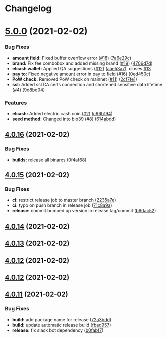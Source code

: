 # Changelog

# [5.0.0](https://github.com/electric-cash/elcash-wallet/compare/v4.0.16...v5.0.0) (2021-02-02)


### Bug Fixes

* **amount field:** Fixed buffer overflow error ([#18](https://github.com/electric-cash/elcash-wallet/issues/18)) ([7a6e29c](https://github.com/electric-cash/elcash-wallet/commit/7a6e29cab15742728aacd7e95184ac6d872a353c))
* **brand:**  Fix fee combobox and added missing brand ([#19](https://github.com/electric-cash/elcash-wallet/issues/19)) ([4706d7d](https://github.com/electric-cash/elcash-wallet/commit/4706d7dc1e1bb142fc55f80594ab390ab80ae5a5))
* **elcash wallet:** Applied QA suggestions ([#12](https://github.com/electric-cash/elcash-wallet/issues/12)) ([aae53a7](https://github.com/electric-cash/elcash-wallet/commit/aae53a7e5d7a45dd02ecd8d10c320697e0be66fe)), closes [#13](https://github.com/electric-cash/elcash-wallet/issues/13)
* **pay to:** Fixed negative amount error in pay to field ([#16](https://github.com/electric-cash/elcash-wallet/issues/16)) ([0ed450c](https://github.com/electric-cash/elcash-wallet/commit/0ed450c373e86345d53848ad3402dfcb426425f8))
* **PoW check:** Removed PoW check on mainnet ([#11](https://github.com/electric-cash/elcash-wallet/issues/11)) ([2cf7fe1](https://github.com/electric-cash/elcash-wallet/commit/2cf7fe19a3a4c23baa9d13314aa24638eedd6bf0))
* **ssl:** Added ssl CA certs connection and shortened sensitive data lifetime ([#4](https://github.com/electric-cash/elcash-wallet/issues/4)) ([9d8bd04](https://github.com/electric-cash/elcash-wallet/commit/9d8bd047533b134546b869a8a115d3bc1b7832fa))


### Features

* **elcash:** Added electric cash coin ([#2](https://github.com/electric-cash/elcash-wallet/issues/2)) ([c96b194](https://github.com/electric-cash/elcash-wallet/commit/c96b1946b6a23f949d20851c486109901e3b67ec))
* **seed method:** Changed into bip39 ([#8](https://github.com/electric-cash/elcash-wallet/issues/8)) ([614abdd](https://github.com/electric-cash/elcash-wallet/commit/614abdd3de9a663dd3e5e854b9e176a4281a1360))

## [4.0.16](https://github.com/electric-cash/elcash-wallet/compare/v4.0.15...v4.0.16) (2021-02-02)


### Bug Fixes

* **builds:** release all binares ([0f4af68](https://github.com/electric-cash/elcash-wallet/commit/0f4af68b5e9105b66cdacc29d5d73a4fdecbbdc2))

## [4.0.15](https://github.com/electric-cash/elcash-wallet/compare/v4.0.14...v4.0.15) (2021-02-02)


### Bug Fixes

* **ci:** restrict release job to master branch ([2235a7e](https://github.com/electric-cash/elcash-wallet/commit/2235a7e9036830f22bd55a24117e29edd3214234))
* **ci:** typo on push branch in release job ([71c8a9a](https://github.com/electric-cash/elcash-wallet/commit/71c8a9a77d2fb9c898c67a089fe2284d1e9150b9))
* **release:** commit bumped up version in release tag/commit ([b60ac52](https://github.com/electric-cash/elcash-wallet/commit/b60ac52d9809ef509de679df56e5468e4d0a0fbb))

## [4.0.14](https://github.com/electric-cash/elcash-wallet/compare/v4.0.13...v4.0.14) (2021-02-02)

## [4.0.13](https://github.com/electric-cash/elcash-wallet/compare/v4.0.12...v4.0.13) (2021-02-02)

## [4.0.12](https://github.com/electric-cash/elcash-wallet/compare/v4.0.11...v4.0.12) (2021-02-02)





## [4.0.12](https://github.com/electric-cash/elcash-wallet/compare/v4.0.11...v4.0.12) (2021-02-02)

## [4.0.11](https://github.com/electric-cash/elcash-wallet/compare/v4.0.10...v4.0.11) (2021-02-02)


### Bug Fixes

* **build:** add package name for release ([72a3bdd](https://github.com/electric-cash/elcash-wallet/commit/72a3bdd7fd8d67972761d7fe1f253ce08873acdc))
* **build:** update automatic release build ([fbad957](https://github.com/electric-cash/elcash-wallet/commit/fbad9576741f6dcc0367cc872b0e5ea966f85f23))
* **release:** fix slack bot dependency ([b0fabf7](https://github.com/electric-cash/elcash-wallet/commit/b0fabf7707b36efa7263e42516cb45fae0dece12))

